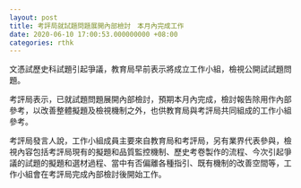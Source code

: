 ```yaml
---
layout: post
title: 考評局就試題問題展開內部檢討　本月內完成工作
date: 2020-06-10 17:00:53.000000000 +08:00
categories: rthk
---
```


文憑試歷史科試題引起爭議，教育局早前表示將成立工作小組，檢視公開試試題問題。

考評局表示，已就試題問題展開內部檢討，預期本月內完成，檢討報告除用作內部參考，以改善整體擬題及檢視機制之外，也供教育局與考評局共同組成的工作小組參考。

考評局發言人說，工作小組成員主要來自教育局和考評局，另有業界代表參與，檢視內容包括考評局現有的擬題和品質監控機制、歷史考卷製作的流程、今次引起爭議的試題的擬題和選材過程、當中有否偏離各種指引、既有機制的改善空間等，工作小組會在考評局完成內部檢討後開始工作。
